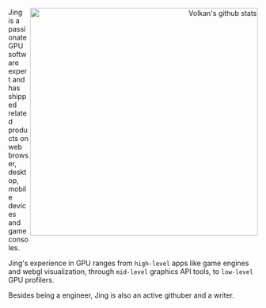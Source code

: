 <p align="right">
  <a href="https://github.com/anuraghazra/github-readme-stats">
    <img width="460" align="right" alt="Volkan's github stats" src="https://github-readme-stats.vercel.app/api?username=vinjn&theme=dark&show_icons=true" />
  </a>
</p>

Jing is a passionate GPU software expert and has shipped related products on web browser, desktop, mobile devices and game consoles.

Jing's experience in GPU ranges from `high-level` apps like game engines and webgl visualization, through `mid-level` graphics API tools, to `low-level` GPU profilers.

Besides being a engineer, Jing is also an active githuber and a writer.

